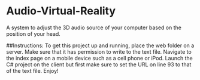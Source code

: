 Audio-Virtual-Reality
=====================

A system to adjust the 3D audio source of your computer based on the position of your head.

##Instructions:
To get this project up and running, place the web folder on a server. Make sure that it has permission to write to the text file. Navigate to the index page on a mobile device such as a cell phone or iPod. Launch the C# project on the client but first make sure to set the URL on line 93 to that of the text file. Enjoy!
